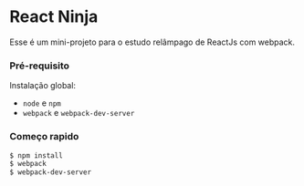 # React Ninja

Esse é um mini-projeto para o estudo relâmpago de ReactJs com webpack.

### Pré-requisito

Instalação global:

  - `node` e `npm`
  - `webpack` e `webpack-dev-server`

### Começo rapido

```sh
$ npm install
$ webpack
$ webpack-dev-server
```
